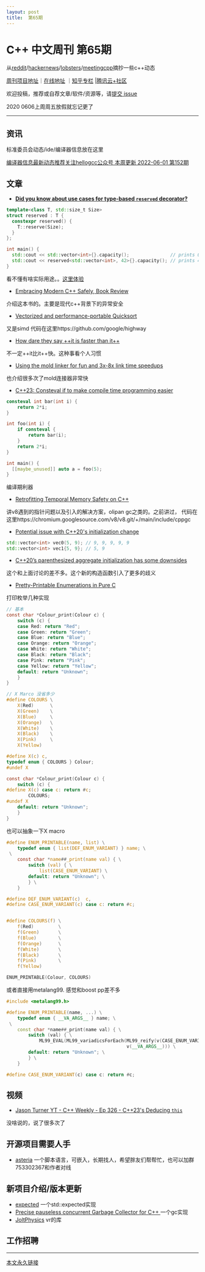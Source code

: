 ```yaml
---
layout: post
title:  第65期
---
```


# C++ 中文周刊 第65期


从[reddit](https://www.reddit.com/r/cpp/)/[hackernews](https://news.ycombinator.com/)/[lobsters](https://lobste.rs/)/[meetingcpp](https://www.meetingcpp.com/blog/blogroll/items/Meeting-Cpp-Blogroll-332.html)摘抄一些c++动态

[周刊项目地址](https://github.com/wanghenshui/cppweeklynews)｜[在线地址](https://wanghenshui.github.io/cppweeklynews/) ｜[知乎专栏](https://www.zhihu.com/column/jieyaren) |[腾讯云+社区](https://cloud.tencent.com/developer/column/92884)



欢迎投稿，推荐或自荐文章/软件/资源等，请[提交 issue](https://github.com/wanghenshui/cppweeklynews/issues)

2020 0606上周周五放假就忘记更了

---

## 资讯

标准委员会动态/ide/编译器信息放在这里

[编译器信息最新动态推荐关注hellogcc公众号 本周更新  2022-06-01 第152期](https://github.com/hellogcc/osdt-weekly/blob/master/weekly-2022/2022-06-01.md)

## 文章

- [**Did you know about use cases for type-based `reserved` decorator?** ](https://github.com/QuantlabFinancial/cpp_tip_of_the_week/blob/master/280.md)

```c++
template<class T, std::size_t Size>
struct reserved : T {
  constexpr reserved() {
    T::reserve(Size);
  }
};

int main() {
  std::cout << std::vector<int>{}.capacity();               // prints 0
  std::cout << reserved<std::vector<int>, 42>{}.capacity(); // prints 42
}
```

看不懂有啥实际用途。。[这里体验](https://godbolt.org/z/sKKzzx64z)

- [Embracing Modern C++ Safely, Book Review ](https://www.cppstories.com/2022/embracing-modern-cpp-book/)

介绍这本书的。主要是现代c++背景下的异常安全

- [Vectorized and performance-portable Quicksort](https://opensource.googleblog.com/2022/06/Vectorized%20and%20performance%20portable%20Quicksort.html)

又是simd 代码在这里https://github.com/google/highway

- [How dare they say ++it is faster than it++](https://mohitmv.github.io/blog/How-dare-they-say-Pre-Increment-is-faster/)

不一定++it比it++快。这种事看个人习惯

- [Using the mold linker for fun and 3x-8x link time speedups](https://www.productive-cpp.com/using-the-mold-linker-for-fun-and-3x-8x-link-time-speedups/)

也介绍很多次了mold连接器非常快

- [C++23: Consteval if to make compile time programming easier](https://www.sandordargo.com/blog/2022/06/01/cpp23-if-consteval)

```c++
consteval int bar(int i) {
    return 2*i;
}

int foo(int i) {
    if consteval {
        return bar(i);
    }
    return 2*i;
}

int main() {
  [[maybe_unused]] auto a = foo(5);
}
```

编译期利器

- [ Retrofitting Temporal Memory Safety on C++ ](https://security.googleblog.com/2022/05/retrofitting-temporal-memory-safety-on-c.html)

讲v8遇到的指针问题以及引入的解决方案，olipan gc之类的。之前讲过， 代码在这里https://chromium.googlesource.com/v8/v8.git/+/main/include/cppgc

- [Potential issue with C++20's initialization change](https://gist.github.com/s9w/ad9b1dd1ea6fb17e956559c8b352e246)

```c++
std::vector<int> vec0(5, 9); // 9, 9, 9, 9, 9
std::vector<int> vec1{5, 9}; // 5, 9
```

- [C++20’s parenthesized aggregate initialization has some downsides](https://quuxplusone.github.io/blog/2022/06/03/aggregate-parens-init-considered-kinda-bad/)

这个和上面讨论的差不多。这个新的构造函数引入了更多的歧义

- [Pretty-Printable Enumerations in Pure C](https://hirrolot.github.io/posts/pretty-printable-enumerations-in-pure-c.html#)

打印枚举几种实现

```c
// 基本
const char *Colour_print(Colour c) {
    switch (c) {
    case Red: return "Red";
    case Green: return "Green";
    case Blue: return "Blue";
    case Orange: return "Orange";
    case White: return "White";
    case Black: return "Black";
    case Pink: return "Pink";
    case Yellow: return "Yellow";
    default: return "Unknown";
    }
}

// X Marco 没省多少
#define COLOURS \
    X(Red)      \
    X(Green)    \
    X(Blue)     \
    X(Orange)   \
    X(White)    \
    X(Black)    \
    X(Pink)     \
    X(Yellow)

#define X(c) c,
typedef enum { COLOURS } Colour;
#undef X

const char *Colour_print(Colour c) {
    switch (c) {
#define X(c) case c: return #c;
        COLOURS;
#undef X
    default: return "Unknown";
    }
}
```

也可以抽象一下X macro

```c
#define ENUM_PRINTABLE(name, list) \
    typedef enum { list(DEF_ENUM_VARIANT) } name; \
 \
    const char *name##_print(name val) { \
        switch (val) { \
            list(CASE_ENUM_VARIANT) \
        default: return "Unknown"; \
        } \
    }

#define DEF_ENUM_VARIANT(c)  c,
#define CASE_ENUM_VARIANT(c) case c: return #c;


#define COLOURS(f) \
    f(Red)         \
    f(Green)       \
    f(Blue)        \
    f(Orange)      \
    f(White)       \
    f(Black)       \
    f(Pink)        \
    f(Yellow)

ENUM_PRINTABLE(Colour, COLOURS)
```

或者直接用metalang99. 感觉和boost pp差不多

```c++
#include <metalang99.h>

#define ENUM_PRINTABLE(name, ...) \
    typedef enum { __VA_ARGS__ } name; \
 \
    const char *name##_print(name val) { \
        switch (val) { \
            ML99_EVAL(ML99_variadicsForEach(ML99_reify(v(CASE_ENUM_VARIANT)), \
                                            v(__VA_ARGS__))) \
        default: return "Unknown"; \
        } \
    }

#define CASE_ENUM_VARIANT(c) case c: return #c;
```



## 视频

- [Jason Turner YT - C++ Weekly - Ep 326 - C++23's Deducing `this`](https://www.youtube.com/watch?v=5EGw4_NKZlY)

没啥说的，说了很多次了



## 开源项目需要人手

- [asteria](https://github.com/lhmouse/asteria) 一个脚本语言，可嵌入，长期找人，希望胖友们帮帮忙，也可以加群753302367和作者对线


## 新项目介绍/版本更新

- [expected](https://github.com/RishabhRD/expected) 一个std::expected实现
- [Precise pauseless concurrent Garbage Collector for C++    ](https://github.com/pebal/sgcl/blob/main/sgcl.h) 一个gc实现
- [JoltPhysics](https://github.com/jrouwe/JoltPhysics) vr的库

## 工作招聘

---



[本文永久链接](https://wanghenshui.github.io/cppweeklynews/posts/065.html)
